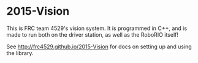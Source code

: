 2015-Vision
===========

This is FRC team 4529's vision system.
It is programmed in C++, and is made to run both on the driver station, as well as the RoboRIO itself!

See http://frc4529.github.io/2015-Vision for docs on setting up and using the library.
